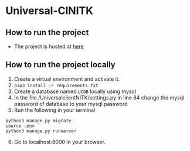 # Universal-ClNITK
## How to run the project
- The project is hosted at [here](https://urbancompany-nitk.herokuapp.com/)

## How to run the project locally
1. Create a virtual environment and activate it.
2. `pip3 install -r requirements.txt`
3. Create a database named `UCDB` locally using mysql
4. In the file /UniversalclientNITK/settings.py in line 84 change the mysql password of database to your mysql password
5. Run the following in your terminal
```
python3 manage.py migrate
source .env
python3 manage.py runserver
```
6. Go to localhost:8000 in your browser.
